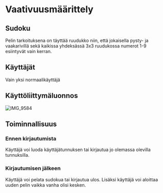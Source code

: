 # Vaativuusmäärittely
## Sudoku
Pelin tarkoituksena on täyttää ruudukko niin, että jokaisella pysty- ja vaakarivillä sekä kaikissa yhdeksässä 3x3 ruudukossa numerot 1-9 esiintyvät vain kerran.

## Käyttäjät
Vain yksi normaalikäyttäjä

## Käyttöliittymäluonnos
![IMG_9584](https://user-images.githubusercontent.com/96575619/160808956-1d7f421e-7921-4500-a7ab-a78f8cc36734.jpg)

## Toiminnallisuus
### Ennen kirjautumista
Käyttäjä voi luoda käyttäjätunnuksen tai kirjautua jo olemassa olevilla tunnuksilla.
### Kirjautumisen jälkeen
Käyttäjä voi pelata sudokua tai kirjautua ulos. Lisäksi käyttäjä voi aloittaa uuden pelin vaikka vanha olisi kesken.

